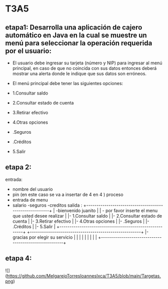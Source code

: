 # T3A5
## etapa1: Desarrolla una aplicación de cajero automático en Java en la cual se muestre un menú para seleccionar la operación requerida por el usuario:

- El usuario debe ingresar su tarjeta (número y NIP) para ingresar al menú principal, en caso de que no coincida con sus datos entonces deberá mostrar una alerta donde le indique que sus datos son erróneos.

- El menú principal debe tener las siguientes opciones:

- 1.Consultar saldo
- 2.Consultar estado de cuenta
- 3.Retirar efectivo
- 4.Otras opciones
- .Seguros
- .Créditos
- 5.Salir 
## etapa 2:
entrada:
- nombre del usuario 
- pin (en este caso se va a insertar de 4 en 4 )
proceso
- entrada de menu 
 - salario 
 -seguros
 -creditos
salida :
+--------------------------------------------------------+
| -bienvenido juanito                                    |
| - por favor inserte el menu que usted desee realizar   |
|- 1.Consultar saldo                                     |
|- 2.Consultar estado de cuenta                          |
|- 3.Retirar efectivo                                    |
|- 4.Otras opciones                                      |
|- .Seguros                                              |
|- .Créditos                                             |
|- 5.Salir                                               |
+--------------------------------------------------------+
+-------------------------------------------------------+
|-gracias por elegir su servicio                        |
|                                                       |
|                                                       |
|                                                       |
|                                                       |
+-------------------------------------------------------+





## etapa 4:

![] (https://github.com/MelgarejoTorresIoannesIxca/T3A5/blob/main/Targetas.png)
